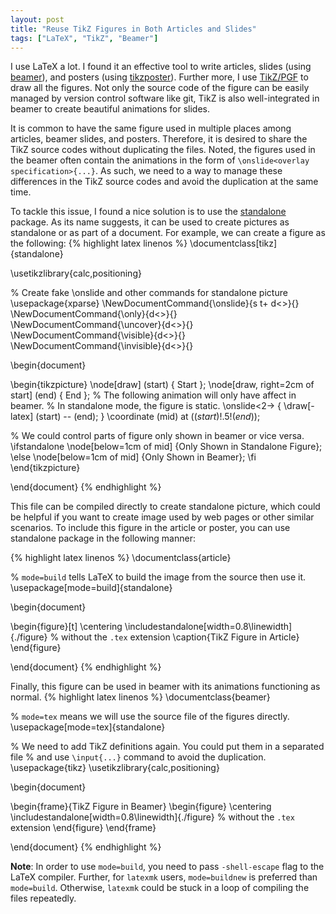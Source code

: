 ```yaml
---
layout: post
title: "Reuse TikZ Figures in Both Articles and Slides"
tags: ["LaTeX", "TikZ", "Beamer"]
---
```


I use LaTeX a lot. I found it an effective tool to write articles, slides (using [beamer](https://ctan.org/pkg/beamer)), and posters (using [tikzposter](https://ctan.org/pkg/tikzposter)). Further more, I use [TikZ/PGF](https://www.ctan.org/pkg/pgf) to draw all the figures. Not only the source code of the figure can be easily managed by version control software like git, TikZ is also well-integrated in beamer to create beautiful animations for slides.

It is common to have the same figure used in multiple places among articles, beamer slides, and posters. Therefore, it is desired to share the TikZ source codes without duplicating the files. Noted, the figures used in the beamer often contain the animations in the form of `\onslide<overlay specification>{...}`. As such, we need to a way to manage these differences in the TikZ source codes and avoid the duplication at the same time.

To tackle this issue, I found a nice solution is to use the [standalone](https://www.ctan.org/pkg/standalone) package. As its name suggests, it can be used to create pictures as standalone or as part of a document. For example, we can create a figure as the following:
{% highlight latex linenos %}
\documentclass[tikz]{standalone}

\usetikzlibrary{calc,positioning}

% Create fake \onslide and other commands for standalone picture
\usepackage{xparse}
\NewDocumentCommand{\onslide}{s t+ d<>}{}
\NewDocumentCommand{\only}{d<>}{}
\NewDocumentCommand{\uncover}{d<>}{}
\NewDocumentCommand{\visible}{d<>}{}
\NewDocumentCommand{\invisible}{d<>}{}

\begin{document}

\begin{tikzpicture}
  \node[draw] (start) { Start };
  \node[draw, right=2cm of start] (end) { End };
  % The following animation will only have affect in beamer.
  % In standalone mode, the figure is static.
  \onslide<2-> { \draw[-latex] (start) -- (end); }
  \coordinate (mid) at ($(start)!.5!(end)$);

  % We could control parts of figure only shown in beamer or vice versa.
  \ifstandalone
    \node[below=1cm of mid] {Only Shown in Standalone Figure};
  \else
    \node[below=1cm of mid] {Only Shown in Beamer};
  \fi
\end{tikzpicture}

\end{document}
{% endhighlight %}

This file can be compiled directly to create standalone picture, which could be helpful if you want to create image used by web pages or other similar scenarios. To include this figure in the article or poster, you can use standalone package in the following manner:

{% highlight latex linenos %}
\documentclass{article}

% `mode=build` tells LaTeX to build the image from the source then use it.
\usepackage[mode=build]{standalone}

\begin{document}

\begin{figure}[t]
  \centering
  \includestandalone[width=0.8\linewidth]{./figure} % without the `.tex` extension
  \caption{TikZ Figure in Article}
\end{figure}

\end{document}
{% endhighlight %}

Finally, this figure can be used in beamer with its animations functioning as normal.
{% highlight latex linenos %}
\documentclass{beamer}

% `mode=tex` means we will use the source file of the figures directly.
\usepackage[mode=tex]{standalone}

% We need to add TikZ definitions again. You could put them in a separated file
% and use `\input{...}` command to avoid the duplication.
\usepackage{tikz}
\usetikzlibrary{calc,positioning}

\begin{document}

\begin{frame}{TikZ Figure in Beamer}
  \begin{figure}
    \centering
    \includestandalone[width=0.8\linewidth]{./figure} % without the `.tex` extension
  \end{figure}
\end{frame}

\end{document}
{% endhighlight %}

**Note**: In order to use `mode=build`, you need to pass `-shell-escape` flag to the LaTeX compiler. Further, for `latexmk` users, `mode=buildnew` is preferred than `mode=build`. Otherwise, `latexmk` could be stuck in a loop of compiling the files repeatedly.
